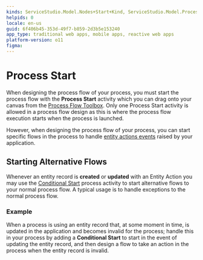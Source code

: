 ```yaml
---
kinds: ServiceStudio.Model.Nodes+Start+Kind, ServiceStudio.Model.ProcessNodes+Start+Kind
helpids: 0
locale: en-us
guid: 6f406b45-353d-49f7-b859-2d3b5e153240
app_type: traditional web apps, mobile apps, reactive web apps
platform-version: o11
figma:
---
```


# Process Start

When designing the process flow of your process, you must start the process flow with the **Process Start** activity which you can drag onto your canvas from the [Process Flow Toolbox](<../../../develop/processes/process-flow/process-flow-toolbox.md>). Only one Process Start activity is allowed in a process flow design as this is where the process flow execution starts when the process is launched.

However, when designing the process flow of your process, you can start specific flows in the process to handle [entity actions events](<../../../develop/processes/intro.md#entity-actions-events>) raised by your application.

## Starting Alternative Flows

Whenever an entity record is **created** or **updated** with an Entity Action you may use the [Conditional Start](<class-conditional-start.md>) process activity to start alternative flows to your normal process flow. A typical usage is to handle exceptions to the normal process flow.

### Example

When a process is using an entity record that, at some moment in time, is updated in the application and becomes invalid for the process; handle this in your process by adding a **Conditional Start** to start in the event of updating the entity record, and then design a flow to take an action in the process when the entity record is invalid.



